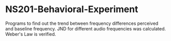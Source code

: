 # NS201-Behavioral-Experiment
Programs to find out the trend between frequency differences perceived and baseline frequency. JND for different audio frequencies was calculated. Weber's Law is verified. 
